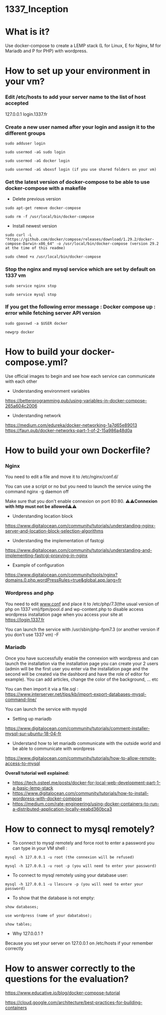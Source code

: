 # 1337_Inception

# What is it? #

Use docker-compose to create a LEMP stack (L for Linux, E for Nginx, M for Mariadb and P for PHP) with wordpress.

# How to set up your environment in your vm? #

### Edit /etc/hosts to add your server name to the list of host accepted ###

127.0.0.1 login.1337.fr

### Create a new user named after your login and assign it to the different groups ###

`sudo adduser login`

`sudo usermod -aG sudo login`

`sudo usermod -aG docker login`

`sudo usermod -aG vboxsf login (if you use shared folders on your vm)`

### Get the latest version of docker-compose to be able to use docker-compose with a makefile ###

* Delete previous version

`sudo apt-get remove docker-compose`

`sudo rm -f /usr/local/bin/docker-compose`

* Install newest version

`sudo curl -L "https://github.com/docker/compose/releases/download/1.29.2/docker-compose-Darwin-x86_64" -o /usr/local/bin/docker-compose
(version 29.2 at the time of this readme)`

`sudo chmod +x /usr/local/bin/docker-compose`

### Stop the nginx and mysql service which are set by default on 1337 vm ###

`sudo service nginx stop`

`sudo service mysql stop`

### If you get the following error message : Docker compose up : error while fetching server API version ###

`sudo gpasswd -a $USER docker`

`newgrp docker`

# How to build your docker-compose.yml? #

Use official images to begin and see how each service can communicate with each other

* Understanding environment variables

https://betterprogramming.pub/using-variables-in-docker-compose-265a604c2006

* Understanding network

https://medium.com/edureka/docker-networking-1a7d65e89013
https://faun.pub/docker-networks-part-1-of-2-15a986a48d0a

# How to build your own Dockerfile? #

### Nginx ###

You need to edit a file and move it to /etc/nginx/conf.d/

You can use a script or no but you need to launch the service using the command nginx -g daemon off

Make sure that you don't enable connexion on port 80:80. :warning::warning:**Connexion with http must not be allowed**:warning::warning:

* Understanding location block

https://www.digitalocean.com/community/tutorials/understanding-nginx-server-and-location-block-selection-algorithms

* Understanding the implementation of fastcgi

https://www.digitalocean.com/community/tutorials/understanding-and-implementing-fastcgi-proxying-in-nginx

* Example of configuration

https://www.digitalocean.com/community/tools/nginx?domains.0.php.wordPressRules=true&global.app.lang=fr

### Wordpress and php ###
You need to edit www.conf and place it to /etc/php/7.3(the usual version of php on 1337 vm)/fpm/pool.d and wp-content.php to disable access wordpress installation page when you access your site at https://login.1337.fr

You can launch the service with /usr/sbin/php-fpm7.3 (or another version if you don't use 1337 vm) -F

### Mariadb ###
Once you have successfully enable the connexion with wordpress and can launch the installation via the installation page you can create your 2 users (admin will be the first user you enter via the installation page
and the second will be created via the dashbord and have the role of editor for example). You can add articles, change the color of the background, ... etc

You can then import it via a file.sql : https://www.interserver.net/tips/kb/import-export-databases-mysql-command-line/

You can launch the service with mysqld

* Setting up mariadb

https://www.digitalocean.com/community/tutorials/comment-installer-mysql-sur-ubuntu-18-04-fr

* Understand how to let mariadb communicate with the outside world and be able to communicate with wordpress

https://www.digitalocean.com/community/tutorials/how-to-allow-remote-access-to-mysql

**Overall tutorial well explained:**

- https://tech.osteel.me/posts/docker-for-local-web-development-part-1-a-basic-lemp-stack
- https://www.digitalocean.com/community/tutorials/how-to-install-wordpress-with-docker-compose
- https://medium.com/rate-engineering/using-docker-containers-to-run-a-distributed-application-locally-eeabd360bca3

# How to connect to mysql remotely? #

* To connect to mysql remotely and force root to enter a password you can type in your VM shell :

`mysql -h 127.0.0.1 -u root (the connexion will be refused)`

`mysql -h 127.0.0.1 -u root -p (you will need to enter your password)`

* To connect to mysql remotely using your database user:

`mysql -h 127.0.0.1 -u llescure -p (you will need to enter your password)`

* To show that the database is not empty:

`show databases;`

`use wordpress (name of your dabatabse);`

`show tables;`

* Why 127.0.0.1 ?

Because you set your server on 127.0.0.1 on /etc/hosts if your remember correctly 

# How to answer correctly to the questions for the evaluation? #

https://www.educative.io/blog/docker-compose-tutorial

https://cloud.google.com/architecture/best-practices-for-building-containers

